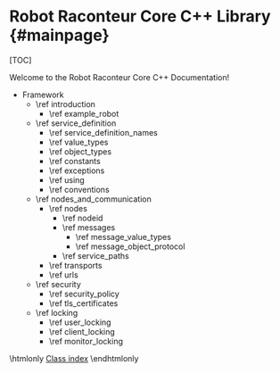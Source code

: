 Robot Raconteur Core C++ Library {#mainpage}
==============

[TOC]

Welcome to the Robot Raconteur Core C++ Documentation!

* Framework
  * \ref introduction
    * \ref example_robot
  * \ref service_definition
    * \ref service_definition_names
    * \ref value_types
    * \ref object_types
    * \ref constants
    * \ref exceptions
    * \ref using
    * \ref conventions
  * \ref nodes_and_communication
    * \ref nodes
      * \ref nodeid
      * \ref messages
        * \ref message_value_types
        * \ref message_object_protocol
      * \ref service_paths
    * \ref transports
    * \ref urls
  * \ref security
    * \ref security_policy
    * \ref tls_certificates
  * \ref locking
    * \ref user_locking
    * \ref client_locking
    * \ref monitor_locking


\htmlonly
<a href="classes.html">Class index</a>
\endhtmlonly

